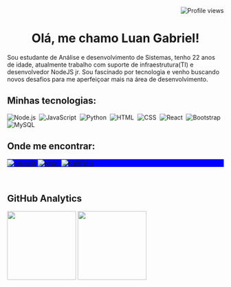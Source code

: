 <p align="right"><img src="https://komarev.com/ghpvc/?username=luan-gab-oliveira&color=blue" alt="Profile views"/></p>

<h1 align="center">Olá, me chamo Luan Gabriel!</h1>
 
<p>Sou estudante de Análise e desenvolvimento de Sistemas, tenho 22 anos de idade, atualmente trabalho com suporte de infraestrutura(TI) e desenvolvedor NodeJS jr. Sou fascinado por tecnologia e venho buscando novos desafios para me aperfeiçoar mais na área de desenvolvimento.</p>
<!-- <img src="https://c.tenor.com/2uyENRmiUt0AAAAC/coding.gif" height="250em" align="right" alt="Luan Gabriel"> -->

## Minhas tecnologias:
![Node.js](https://img.shields.io/badge/-Node.js-05122A?style=flat&logo=node.js)&nbsp;
![JavaScript](https://img.shields.io/badge/-JavaScript-05122A?style=flat&logo=javascript)&nbsp;
![Python](https://img.shields.io/badge/-Python-05122A?style=flat&logo=python)&nbsp;
![HTML](https://img.shields.io/badge/-HTML-05122A?style=flat&logo=HTML5)&nbsp;
![CSS](https://img.shields.io/badge/-CSS-05122A?style=flat&logo=CSS3&logoColor=1572B6)&nbsp;
![React](https://img.shields.io/badge/-React-05122A?style=flat&logo=react)&nbsp;
![Bootstrap](https://img.shields.io/badge/-Bootstrap-05122A?style=flat&logo=bootstrap)&nbsp;
![MySQL](https://img.shields.io/badge/-MySQL-05122A?style=flat&logo=mysql)&nbsp;


## Onde me encontrar:
<p align="left" style="background:blue">
<a href="https://linkedin.com/in/luan-oliveira-5188081b3" target="_blank">
  <img align="center" src="https://img.shields.io/badge/-Luan Oliveira-05122A?style=flat&logo=linkedin" alt="linkedin"/>
</a>
<a href="mailto:email@dev.luanoliveira@gmail.com" target="_blank">
 <img align="center" src="https://img.shields.io/badge/-email-05122A?style=flat&logo=gmail" alt="email"/>
</a>
  <a href="https://luan-gab-oliveira.github.io/Portifolio" target="_blank">
  <img align="center" src="https://img.shields.io/badge/-Portifolio-05122A?style=flat&logo=codepen" alt="portifolio"/>
</a>
</p>

<br>

## GitHub Analytics

<div>
 <a href="https://github.com/Luan-gab-oliveira"><img height="160em" src="https://github-readme-stats.vercel.app/api?username=Luan-gab-oliveira&show_icons=true&theme=react&include_all_commits=true&count_private=true"/></a>
 <img height="160em" src="https://github-readme-stats.vercel.app/api/top-langs/?username=Luan-gab-oliveira&layout=compact&langs_count=7&theme=react"/>
</div>

